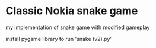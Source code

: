 # Classic Nokia snake game
my implementation of snake game with modified gameplay

install pygame library to run 'snake (v2).py'

